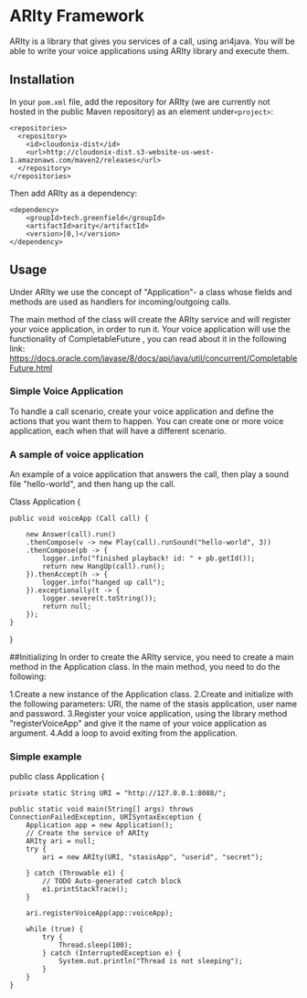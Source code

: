 # ARIty Framework
ARIty is a library that gives you services of a call, using ari4java. You will be able to write your voice applications using ARIty library and
execute them.

## Installation
In your `pom.xml` file, add the repository for ARIty (we are currently not hosted in the public Maven repository) as an element under`<project>`:
```
<repositories>
  <repository>
    <id>cloudonix-dist</id>
    <url>http://cloudonix-dist.s3-website-us-west-1.amazonaws.com/maven2/releases</url>
  </repository>
</repositories>
```

Then add ARIty as a dependency:

```
<dependency>
	<groupId>tech.greenfield</groupId>
	<artifactId>arity</artifactId>
	<version>[0,)</version>
</dependency>
```

## Usage
Under ARIty we use the concept of "Application"- a class whose fields and methods are used as handlers for incoming/outgoing calls.

The main method of the class will create the ARIty service and will register your voice application, in order to run it.
Your voice application will use the functionality of CompletableFuture , you can read about it in the following link:
https://docs.oracle.com/javase/8/docs/api/java/util/concurrent/CompletableFuture.html

### Simple Voice Application
To handle a call scenario, create your voice application and define the actions that you want them to happen. You can create one or more voice application, each when that will have a different scenario.

### A sample of voice application
An example of a voice application that answers the call, then play a sound file "hello-world", and then hang up the call.

Class Application {

	public void voiceApp (Call call) {
		
		new Answer(call).run()
		.thenCompose(v -> new Play(call).runSound("hello-world", 3))
		.thenCompose(pb -> {
			logger.info("finished playback! id: " + pb.getId());
			return new HangUp(call).run();
		}).thenAccept(h -> {
			logger.info("hanged up call");
		}).exceptionally(t -> {
			logger.severe(t.toString());
			return null;
		});
	}
}


##Initializing 
In order to create the ARIty service, you need to create a main method in the Application class. In the main method, you need to do the following:

1.Create a new instance of the Application class.
2.Create and initialize with the following parameters: URI, the name of the stasis application, user name and password.
3.Register your voice application, using the library method "registerVoiceApp" and give it the name of your voice application as argument.
4.Add a loop to avoid exiting from the application.

### Simple example

public class Application {

	private static String URI = "http://127.0.0.1:8088/";

	public static void main(String[] args) throws ConnectionFailedException, URISyntaxException {
		Application app = new Application();
		// Create the service of ARIty
		ARIty ari = null;
		try {
			ari = new ARIty(URI, "stasisApp", "userid", "secret");

		} catch (Throwable e1) {
			// TODO Auto-generated catch block
			e1.printStackTrace();
		}

		ari.registerVoiceApp(app::voiceApp);

		while (true) {
			try {
				Thread.sleep(100);
			} catch (InterruptedException e) {
				System.out.println("Thread is not sleeping");
			}
		}
	}

